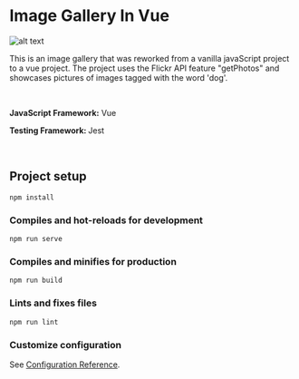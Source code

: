 # Image Gallery In Vue

![alt text](vue-image_gallery.png "Image is currently not available")

This is an image gallery that was reworked from a vanilla javaScript project to a vue project. The project uses the Flickr API feature "getPhotos" and showcases pictures of images tagged with the word 'dog'.

&nbsp;

<b>JavaScript Framework:</b> Vue

<b>Testing Framework: </b> Jest

&nbsp;

## Project setup

```
npm install
```

### Compiles and hot-reloads for development

```
npm run serve
```

### Compiles and minifies for production

```
npm run build
```

### Lints and fixes files

```
npm run lint
```

### Customize configuration

See [Configuration Reference](https://cli.vuejs.org/config/).
